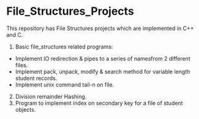 # File_Structures_Projects

This repository has File Structures projects which are implemented in C++ and C.

1. Basic file_structures related programs:
  - Implement IO redirection & pipes to a series of namesfrom 2 different files.
  - Implement pack, unpack, modify & search method for variable length student records.
  - Implement unix command tail-n on file.
2. Division remainder Hashing.
3. Program to implement index on secondary key for a file of student objects.
